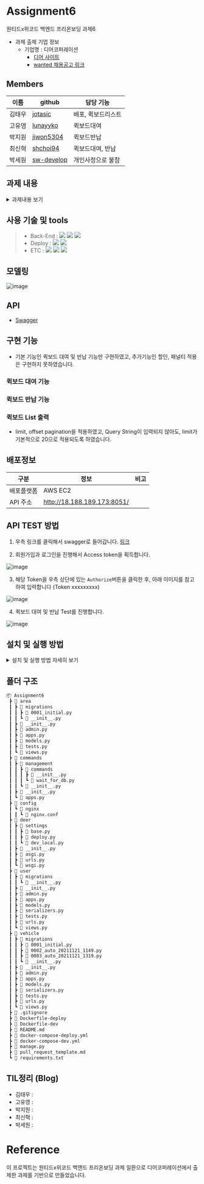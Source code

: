 # Assignment6

원티드x위코드 백엔드 프리온보딩 과제6
- 과제 출제 기업 정보
  - 기업명 : 디어코퍼레이션
    - [디어 사이트](https://web.deering.co/)
    - [wanted 채용공고 링크](https://www.wanted.co.kr/wd/59051)

## Members
| 이름 | github                                    | 담당 기능      |
|-----|--------------------------------------------|------------ |
|김태우 |[jotasic](https://github.com/jotasic)       | 배포, 퀵보드리스트 |
|고유영 |[lunayyko](https://github.com/lunayyko)     | 퀵보드대여     |
|박지원 |[jiwon5304](https://github.com/jiwon5304)   | 퀵보드반납     |
|최신혁 |[shchoi94](https://github.com/shchoi94)     | 퀵보드대여, 반납|
|박세원 |[sw-develop](https://github.com/sw-develop) | 개인사정으로 불참|

## 과제 내용
<details>
<summary>과제내용 보기</summary>
<div markdown="1">
  
### **[필수 포함 사항]**
- READ.ME 작성
    - 프로젝트 빌드, 자세한 실행 방법 명시
    - 구현 방법과 이유에 대한 간략한 설명
    - 완료된 시스템이 배포된 서버의 주소
    - 해당 과제를 진행하면서 회고 내용 블로그 포스팅
- Swagger나 Postman을 이용하여 API 테스트 가능하도록 구현

### 주요 평가 사항
- 주어진 정보를 기술적으로 설계하고 구현할 수 있는 역량
- 확장성을 고려한 시스템 설계 및 구현

### 과제 안내
디어는 사용자의 요금을 계산하기 위해 다양한 상황을 고려합니다. 
- 우선 지역별로 다양한 요금제를 적용하고 있습니다. 예를 들어 건대에서 이용하는 유저는 기본요금 790원에 분당요금 150원, 여수에서 이용하는 유저는 기본요금 300원에 분당요금 70원으로 적용됩니다.
- 할인 조건도 있습니다. 사용자가 파킹존에서 반납하는 경우 요금의 30%를 할인해주며, 사용자가 마지막 이용으로부터 30분 이내에 다시 이용하면 기본요금을 면제해줍니다.
- 벌금 조건도 있습니다. 사용자가 지역 바깥에 반납한 경우 얼마나 멀리 떨어져있는지 거리에 비례하는 벌금을 부과하며, 반납 금지로 지정된 구역에 반납하면 6,000원의 벌금을 요금에 추과로 부과합니다.
- 예외도 있는데, 킥보드가 고장나서 정상적인 이용을 못하는 경우의 유저들을 배려하여 1분 이내의 이용에는 요금을 청구하지 않고 있습니다.

최근에 다양한 할인과 벌금을 사용하여 지자체와 협력하는 경우가 점점 많아지고 있어 요금제에 새로운 할인/벌금 조건을 추가하는 일을 쉽게 만드려고 합니다. 어떻게 하면 앞으로 발생할 수 있는 다양한 할인과 벌금 조건을 기존의 요금제에 쉽게 추가할 수 있는 소프트웨어를 만들 수 있을까요? 

우선은 사용자의 이용에 관한 정보를 알려주면 현재의 요금 정책에 따라 요금을 계산해주는 API를 만들어주세요. 그 다음은, 기능을 유지한 채로 새로운 할인이나 벌금 조건이 쉽게 추가될 수 있게 코드를 개선하여 최종 코드를 만들어주세요.


**다음과 같은 정보들이 도움이 될 것 같아요.**
- 요금제가 사용자 입장에서 합리적이고 이해가 쉬운 요금제라면 좋을 것 같아요.
- 앞으로도 할인과 벌금 조건은 새로운 조건이 굉장히 많이 추가되거나 변경될 것 같아요.
- 가장 최근의 할인/벌금 조건의 변경은 `특정 킥보드는 파킹존에 반납하면 무조건 무료` 였습니다.


**이용에는 다음과 같은 정보들이 있습니다.**
```
use_deer_name (사용자가 이용한 킥보드의 이름)
use_end_lat, use_end_lng (사용자가 이용을 종료할 때 위도 경도)
use_start_at, use_end_at (사용자가 이용을 시작하고 종료한 시간)
```

**데이터베이스에는 킥보드에 대해 다음과 같은 정보들이 있습니다.**
```
deer_name (킥보드의 이름으로 고유한 값)
deer_area_id (킥보드가 현재 위치한 지역의 아이디)
```

**데이터베이스에는 지역에 대해 다음과 같은 정보들이 있습니다.**
```
area_id (지역 아이디로 고유한 값)
area_bounday (지역을 표시하는 MySQL spatial data로 POLYGON)
area_center (지역의 중심점)
area_coords (지역의 경계를 표시하는 위도, 경도로 이루어진 점의 리스트)
```

**데이터베이스에는 파킹존에 대해 다음과 같은 정보들이 있습니다.**

```
parkingzone_id (파킹존 아이디로 고유한 값)
parkingzone_center_lat, parkingzone_center_lng (파킹존 중심 위도, 경도)
parkingzone_radius (파킹존의 반지름)
```

**데이터베이스에는 반납금지구역에 대해 다음과 같은 정보들이 있습니다.**
```
forbidden_area_id (반납금지구역 아이디로 고유한 값)
forbidden_area_boundary (반납금지구역을 표시하는 MySQL spatial data로 POLYGON)
forbidden_area_coords (반납금지구역의 경계를 표시하는 위도, 경도로 이루어진 점의 리스트)
```
</div>
</details>

## 사용 기술 및 tools
> - Back-End :  <img src="https://img.shields.io/badge/Python 3.8-3776AB?style=for-the-badge&logo=Python&logoColor=white"/>&nbsp;<img src="https://img.shields.io/badge/Django 3.2-092E20?style=for-the-badge&logo=Django&logoColor=white"/>&nbsp;<img src="https://img.shields.io/badge/Mysql 8.0-4479A1?style=for-the-badge&logo=Mysql&logoColor=white"/>
> - Deploy : <img src="https://img.shields.io/badge/AWS_EC2-232F3E?style=for-the-badge&logo=Amazon&logoColor=white"/>&nbsp;<img src="https://img.shields.io/badge/Docker-0052CC?style=for-the-badge&logo=Docker&logoColor=white"/>
> - ETC :  <img src="https://img.shields.io/badge/Git-F05032?style=for-the-badge&logo=Git&logoColor=white"/>&nbsp;<img src="https://img.shields.io/badge/Github-181717?style=for-the-badge&logo=Github&logoColor=white"/>&nbsp;<img src="https://img.shields.io/badge/SWAGGER-5B8C04?style=for-the-badge&logo=Swagger&logoColor=white"/>&nbsp;

## 모델링
![image](https://user-images.githubusercontent.com/8219812/142760881-8545f6f7-1068-4fd2-91fe-4ccb76ad9a61.png)


## API
- [Swagger](http://18.188.189.173:8051/docs/swagger/)

## 구현 기능
- 기본 기능인 퀵보드 대여 및 반납 기능만 구현하였고, 추가기능인 할인, 패널티 적용은 구현하지 못하였습니다.

### 퀵보드 대여 기능

### 퀵보드 반납 기능

### 퀵보드 List 출력
- limit, offset pagination을 적용하였고, Query String이 입력되지 않아도, limit가 기본적으로 20으로 적용되도록 하였습니다.

## 배포정보
|구분   |  정보          |비고|
|-------|----------------|----|
|배포플랫폼 | AWS EC2    |    |
|API 주소 |http://18.188.189.173:8051/          |    |


## API TEST 방법
1. 우측 링크를 클릭해서 swagger로 들어갑니다. [링크](http://18.188.189.173:8051/docs/swagger/)

2. 회원가입과 로그인을 진행해서 Access token을 획득합니다.

![image](https://user-images.githubusercontent.com/8219812/142761053-766dfa92-d149-4f86-a744-cb83179b130a.png)


3. 해당 Token을 우측 상단에 있는 `Authorize`버튼을 클릭한 후, 아래 이미지를 참고하여 입력합니다 (Token xxxxxxxxx)

![image](https://user-images.githubusercontent.com/8219812/142761033-67614029-8746-4318-8948-d4664a7b02ce.png)


4. 퀵보드 대여 및 반납 Test를 진행합니다.

![image](https://user-images.githubusercontent.com/8219812/142761079-dd7505f3-cbb3-46dd-972b-e6f2ae063db5.png)


## 설치 및 실행 방법
<details>
<summary>설치 및 실행 방법 자세히 보기</summary>
<div markdown="1">
  
###  Local 개발 및 테스트용

1. 해당프로젝트를 clone 하고, 프로젝트 폴더로 들어간다.
    ```bash
    git clone https://github.com/Wanted-Preonboarding-Backend-1st-G5/Assignment6
    cd Assignment6
    ```

2. 가상 환경을 만들고 프로젝트에 사용한 python package를 받는다.
    ```bash
    conda create --name Assignment6 python=3.8
    conda actvate Assignment6
    pip install -r requirements.txt
    ```

3. db를 table 구조를 최신 model에 맞게 설정한다.
    ```bash
    python manage.py migrate
    ```

4. 서버를 실행한다.
    ```bash
    python manage.py runserver 0.0.0.0:8000
    ```

###  배포용 
1. 해당프로젝트를 clone 하고, 프로젝트 폴더로 들어간다.
  ```bash
  git clone https://github.com/Wanted-Preonboarding-Backend-1st-G5/Assignment6
  cd Assignment6
  ```
2. docker를 실행해서 서버를 구동한다.
  ```bash
  docker-compose -f ./docker-compose-deploy.yml up --build -d
  ```
</div>
</details>

## 폴더 구조
```bash
📦 Assignment6
 ┣ 📂 area
 ┃ ┣ 📂 migrations
 ┃ ┃ ┣ 📜 0001_initial.py
 ┃ ┃ ┗ 📜 __init__.py
 ┃ ┣ 📜 __init__.py
 ┃ ┣ 📜 admin.py
 ┃ ┣ 📜 apps.py
 ┃ ┣ 📜 models.py
 ┃ ┣ 📜 tests.py
 ┃ ┗ 📜 views.py
 ┣ 📂 commands
 ┃ ┣ 📂 management
 ┃ ┃ ┣ 📂 commands
 ┃ ┃ ┃ ┣ 📜 __init__.py
 ┃ ┃ ┃ ┗ 📜 wait_for_db.py
 ┃ ┃ ┗ 📜 __init__.py
 ┃ ┣ 📜 __init__.py
 ┃ ┗ 📜 apps.py
 ┣ 📂 config
 ┃ ┗ 📂 nginx
 ┃ ┃ ┗ 📜 nginx.conf
 ┣ 📂 deer
 ┃ ┣ 📂 settings
 ┃ ┃ ┣ 📜 base.py
 ┃ ┃ ┣ 📜 deploy.py
 ┃ ┃ ┗ 📜 dev_local.py
 ┃ ┣ 📜 __init__.py
 ┃ ┣ 📜 asgi.py
 ┃ ┣ 📜 urls.py
 ┃ ┗ 📜 wsgi.py
 ┣ 📂 user
 ┃ ┣ 📂 migrations
 ┃ ┃ ┗ 📜 __init__.py
 ┃ ┣ 📜 __init__.py
 ┃ ┣ 📜 admin.py
 ┃ ┣ 📜 apps.py
 ┃ ┣ 📜 models.py
 ┃ ┣ 📜 serializers.py
 ┃ ┣ 📜 tests.py
 ┃ ┣ 📜 urls.py
 ┃ ┗ 📜 views.py
 ┣ 📂 vehicle
 ┃ ┣ 📂 migrations
 ┃ ┃ ┣ 📜 0001_initial.py
 ┃ ┃ ┣ 📜 0002_auto_20211121_1149.py
 ┃ ┃ ┣ 📜 0003_auto_20211121_1319.py
 ┃ ┃ ┗ 📜 __init__.py
 ┃ ┣ 📜 __init__.py
 ┃ ┣ 📜 admin.py
 ┃ ┣ 📜 apps.py
 ┃ ┣ 📜 models.py
 ┃ ┣ 📜 serializers.py
 ┃ ┣ 📜 tests.py
 ┃ ┣ 📜 urls.py
 ┃ ┗ 📜 views.py
 ┣ 📜 .gitignore
 ┣ 📜 Dockerfile-deploy
 ┣ 📜 Dockerfile-dev
 ┣ 📜 README.md
 ┣ 📜 docker-compose-deploy.yml
 ┣ 📜 docker-compose-dev.yml
 ┣ 📜 manage.py
 ┣ 📜 pull_request_template.md
 ┗ 📜 requirements.txt
```


## TIL정리 (Blog)
- 김태우 :
- 고유영 :
- 박지원 : 
- 최신혁 :
- 박세원 :

# Reference
이 프로젝트는 원티드x위코드 백엔드 프리온보딩 과제 일환으로 디어코퍼레이션에서 출제한 과제를 기반으로 만들었습니다.
